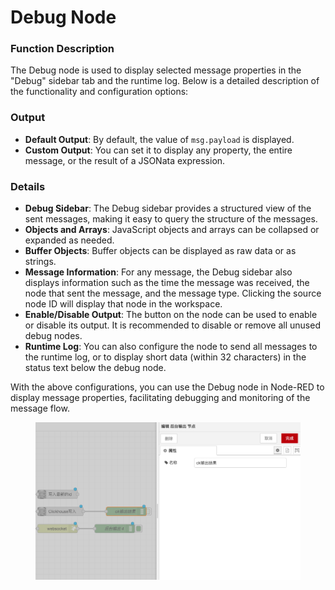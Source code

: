 # Debug Node

### Function Description

The Debug node is used to display selected message properties in the "Debug" sidebar tab and the runtime log. Below is a detailed description of the functionality and configuration options:

### Output

* **Default Output**: By default, the value of `msg.payload` is displayed.
* **Custom Output**: You can set it to display any property, the entire message, or the result of a JSONata expression.

### Details

* **Debug Sidebar**: The Debug sidebar provides a structured view of the sent messages, making it easy to query the structure of the messages.
* **Objects and Arrays**: JavaScript objects and arrays can be collapsed or expanded as needed.
* **Buffer Objects**: Buffer objects can be displayed as raw data or as strings.
* **Message Information**: For any message, the Debug sidebar also displays information such as the time the message was received, the node that sent the message, and the message type. Clicking the source node ID will display that node in the workspace.
* **Enable/Disable Output**: The button on the node can be used to enable or disable its output. It is recommended to disable or remove all unused debug nodes.
* **Runtime Log**: You can also configure the node to send all messages to the runtime log, or to display short data (within 32 characters) in the status text below the debug node.

With the above configurations, you can use the Debug node in Node-RED to display message properties, facilitating debugging and monitoring of the message flow.

<figure><img src="../.gitbook/assets/后台输出.png" alt=""><figcaption></figcaption></figure>
